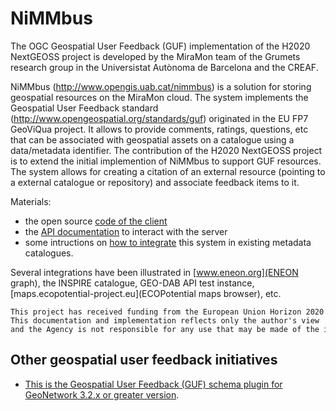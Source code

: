 # NiMMbus
The OGC Geospatial User Feedback (GUF) implementation of the H2020 NextGEOSS project is developed by the MiraMon team of the Grumets research group in the Universistat Autònoma de Barcelona and the CREAF.

NiMMbus (http://www.opengis.uab.cat/nimmbus) is a solution for storing geospatial resources on the MiraMon cloud. The system implements the Geospatial User Feedback standard (http://www.opengeospatial.org/standards/guf) originated in the EU FP7 GeoViQua project. It allows to provide comments, ratings, questions, etc that can be associated with geospatial assets on a catalogue using a data/metadata identifier. The contribution of the H2020 NextGEOSS project is to extend the initial implemention of NiMMbus to support GUF resources. The system allows for creating a citation of an external resource (pointing to a external catalogue or repository) and associate feedback items to it. 

Materials:
  * the open source [code of the client](client_js)
  * the [API documentation](API) to interact with the server
  * some intructions on [how to integrate](GUF_integration) this system in existing metadata catalogues.
  
Several integrations have been illustrated in [www.eneon.org](ENEON graph), the INSPIRE catalogue, GEO-DAB API test instance, [maps.ecopotential-project.eu](ECOPotential maps browser), etc. 

```
This project has received funding from the European Union Horizon 2020 research and innovation programme under grant agreement No 730329. 
This documentation and implementation reflects only the author's view and the Agency is not responsible for any use that may be made of the information it contains. 
```

## Other geospatial user feedback initiatives
  * [This is the Geospatial User Feedback (GUF) schema plugin for GeoNetwork 3.2.x or greater version](https://github.com//metadata101/guf10).
